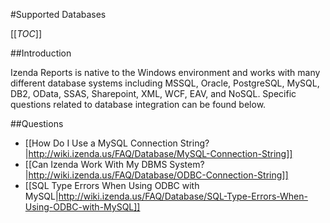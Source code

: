 #Supported Databases

[[_TOC_]]

##Introduction

Izenda Reports is native to the Windows environment and works with many different database systems including MSSQL, Oracle, PostgreSQL, MySQL, DB2, OData, SSAS, Sharepoint, XML, WCF, EAV, and NoSQL. Specific questions related to database integration can be found below.

##Questions

* [[How Do I Use a MySQL Connection String?|http://wiki.izenda.us/FAQ/Database/MySQL-Connection-String]]
* [[Can Izenda Work With My DBMS System?|http://wiki.izenda.us/FAQ/Database/ODBC-Connection-String]]
* [[SQL Type Errors When Using ODBC with MySQL|http://wiki.izenda.us/FAQ/Database/SQL-Type-Errors-When-Using-ODBC-with-MySQL]]